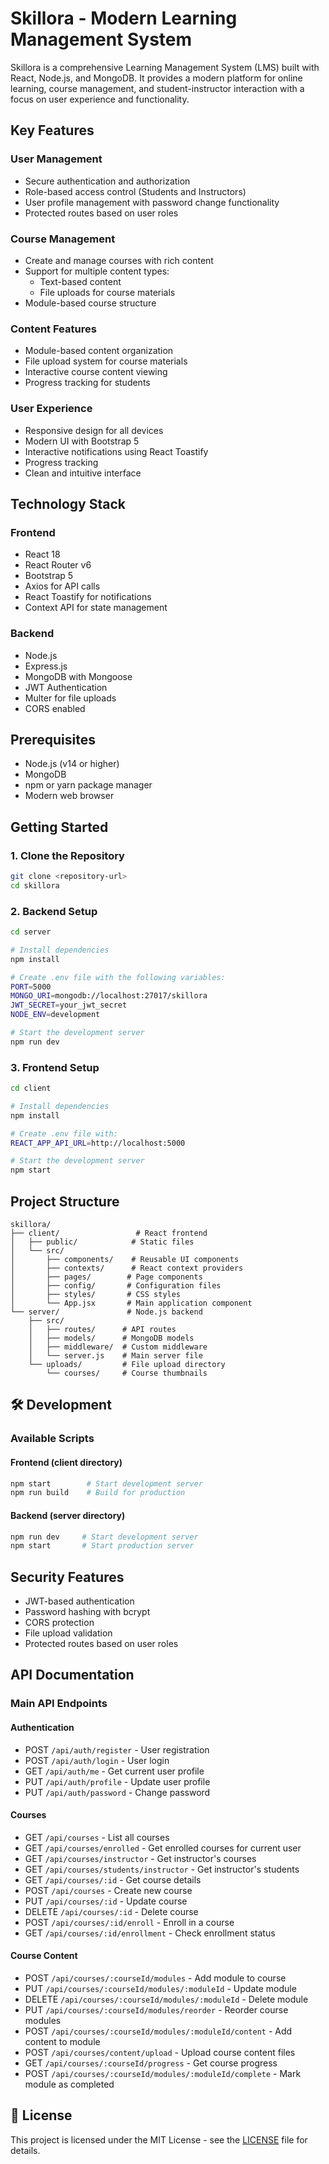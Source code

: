 # Skillora - Modern Learning Management System

Skillora is a comprehensive Learning Management System (LMS) built with React, Node.js, and MongoDB. It provides a modern platform for online learning, course management, and student-instructor interaction with a focus on user experience and functionality.

## Key Features

### User Management
- Secure authentication and authorization
- Role-based access control (Students and Instructors)
- User profile management with password change functionality
- Protected routes based on user roles

### Course Management
- Create and manage courses with rich content
- Support for multiple content types:
  - Text-based content
  - File uploads for course materials
- Module-based course structure

### Content Features
- Module-based content organization
- File upload system for course materials
- Interactive course content viewing
- Progress tracking for students

### User Experience
- Responsive design for all devices
- Modern UI with Bootstrap 5
- Interactive notifications using React Toastify
- Progress tracking
- Clean and intuitive interface

## Technology Stack

### Frontend
- React 18
- React Router v6
- Bootstrap 5
- Axios for API calls
- React Toastify for notifications
- Context API for state management

### Backend
- Node.js
- Express.js
- MongoDB with Mongoose
- JWT Authentication
- Multer for file uploads
- CORS enabled

## Prerequisites

- Node.js (v14 or higher)
- MongoDB
- npm or yarn package manager
- Modern web browser

## Getting Started

### 1. Clone the Repository
```bash
git clone <repository-url>
cd skillora
```

### 2. Backend Setup
```bash
cd server

# Install dependencies
npm install

# Create .env file with the following variables:
PORT=5000
MONGO_URI=mongodb://localhost:27017/skillora
JWT_SECRET=your_jwt_secret
NODE_ENV=development

# Start the development server
npm run dev
```

### 3. Frontend Setup
```bash
cd client

# Install dependencies
npm install

# Create .env file with:
REACT_APP_API_URL=http://localhost:5000

# Start the development server
npm start
```

## Project Structure

```
skillora/
├── client/                 # React frontend
│   ├── public/            # Static files
│   └── src/
│       ├── components/    # Reusable UI components
│       ├── contexts/      # React context providers
│       ├── pages/        # Page components
│       ├── config/       # Configuration files
│       ├── styles/       # CSS styles
│       └── App.jsx       # Main application component
└── server/               # Node.js backend
    ├── src/
    │   ├── routes/      # API routes
    │   ├── models/      # MongoDB models
    │   ├── middleware/  # Custom middleware
    │   └── server.js    # Main server file
    └── uploads/         # File upload directory
        └── courses/     # Course thumbnails
```

## 🛠️ Development

### Available Scripts

#### Frontend (client directory)
```bash
npm start        # Start development server
npm run build    # Build for production
```

#### Backend (server directory)
```bash
npm run dev     # Start development server
npm start       # Start production server
```

## Security Features
- JWT-based authentication
- Password hashing with bcrypt
- CORS protection
- File upload validation
- Protected routes based on user roles

## API Documentation

### Main API Endpoints

#### Authentication
- POST `/api/auth/register` - User registration
- POST `/api/auth/login` - User login
- GET `/api/auth/me` - Get current user profile
- PUT `/api/auth/profile` - Update user profile
- PUT `/api/auth/password` - Change password

#### Courses
- GET `/api/courses` - List all courses
- GET `/api/courses/enrolled` - Get enrolled courses for current user
- GET `/api/courses/instructor` - Get instructor's courses
- GET `/api/courses/students/instructor` - Get instructor's students
- GET `/api/courses/:id` - Get course details
- POST `/api/courses` - Create new course
- PUT `/api/courses/:id` - Update course
- DELETE `/api/courses/:id` - Delete course
- POST `/api/courses/:id/enroll` - Enroll in a course
- GET `/api/courses/:id/enrollment` - Check enrollment status

#### Course Content
- POST `/api/courses/:courseId/modules` - Add module to course
- PUT `/api/courses/:courseId/modules/:moduleId` - Update module
- DELETE `/api/courses/:courseId/modules/:moduleId` - Delete module
- PUT `/api/courses/:courseId/modules/reorder` - Reorder course modules
- POST `/api/courses/:courseId/modules/:moduleId/content` - Add content to module
- POST `/api/courses/content/upload` - Upload course content files
- GET `/api/courses/:courseId/progress` - Get course progress
- POST `/api/courses/:courseId/modules/:moduleId/complete` - Mark module as completed



## 📝 License

This project is licensed under the MIT License - see the [LICENSE](LICENSE) file for details.
